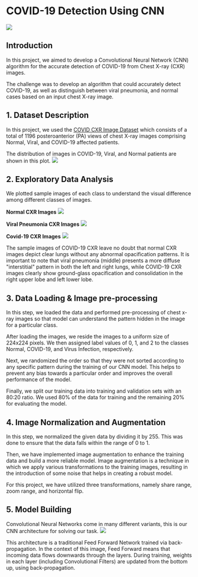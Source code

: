 # COVID-19 Detection Using CNN

![](https://github.com/SawsanYusuf/COVID-19-Detection-using-CNN/blob/main/Images/cover.jpg)

## Introduction
In this project, we aimed to develop a Convolutional Neural Network (CNN) algorithm for the accurate detection of COVID-19 from Chest X-ray (CXR) images.

The challenge was to develop an algorithm that could accurately detect COVID-19, as well as distinguish between viral pneumonia, and normal cases based on an input chest X-ray image.

## 1. Dataset Description

In this project, we used the [COVID CXR Image Dataset](https://www.kaggle.com/competitions/copy-of-shai-level-2-training/data) which consists of a total of 1196 posteroanterior (PA) views of chest X-ray images comprising Normal, Viral, and COVID-19 affected patients.

The distribution of images in COVID-19, Viral, and Normal patients are shown in this plot.
![](https://github.com/SawsanYusuf/COVID-19-Detection-using-CNN/blob/main/Images/Distribution.png)

## 2. Exploratory Data Analysis
We plotted sample images of each class to understand the visual difference among different classes of images.

**Normal CXR Images**
![](https://github.com/SawsanYusuf/COVID-19-Detection-using-CNN/blob/main/Images/Normal.png)

**Viral Pneumonia CXR Images**
![](https://github.com/SawsanYusuf/COVID-19-Detection-using-CNN/blob/main/Images/Virus.png)

**Covid-19 CXR Images**
![](https://github.com/SawsanYusuf/COVID-19-Detection-using-CNN/blob/main/Images/COVID.png)

The sample images of COVID-19 CXR leave no doubt that normal CXR images depict clear lungs without any abnormal opacification patterns. It is important to note that viral pneumonia (middle) presents a more diffuse "interstitial"
pattern in both the left and right lungs, while COVID-19 CXR images clearly show ground-glass opacification and consolidation in the right upper lobe and left lower lobe.


## 3. Data Loading & Image pre-processing

In this step, we loaded the data and performed pre-processing of chest x-ray images so that model can understand the pattern hidden in the image for a particular class.

After loading the images, we reside the images to a uniform size of 224x224 pixels. We then assigned label values
of 0, 1, and 2 to the classes Normal, COVID-19, and Virus Infection, respectively. 

Next, we randomized the order so that they were not sorted according to any
specific pattern during the training of
our CNN model. This helps to prevent
any bias towards a particular order and
improves the overall performance of
the model.

Finally, we split our training data into training and validation sets with an 80:20 ratio. We used 80% of the data for training and the remaining 20% for evaluating the model.

## 4. Image Normalization and Augmentation

In this step, we normalized the given data by dividing it by 255. This was done to ensure that the data falls within the range of 0 to 1.

Then, we have implemented image augmentation to enhance the training data and build a more reliable model. Image augmentation is a technique in which we apply various transformations
to the training images, resulting in the
introduction of some noise that helps in
creating a robust model. 

For this project, we have utilized three transformations, namely share range, zoom range, and horizontal flip. 

## 5. Model Building 

Convolutional Neural Networks come in many different variants, this is our CNN architecture for solving our task.
![](https://github.com/SawsanYusuf/COVID-19-Detection-using-CNN/blob/main/Images/cnn.png)

This architecture is a traditional Feed Forward Network trained via back-propagation. In the context of this image, Feed Forward means that incoming data flows downwards through the layers. During training, weights in each layer (including Convolutional Filters) are updated from the bottom up, using back-propagation.





